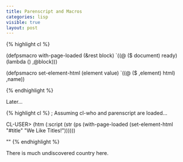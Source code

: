 ```yaml
---
title: Parenscript and Macros
categories: lisp
visible: true
layout: post
---
```


{% highlight cl %}

(defpsmacro with-page-loaded (&rest block)
  `((@ ($ document) ready) (lambda ()
                               ,@block)))

(defpsmacro set-element-html (element value)
  `((@ ($ ,element) html) ,name))

{% endhighlight %}

Later...

{% highlight cl %}
; Assuming cl-who and parenscript are loaded...

CL-USER> (htm
           (:script
             (str (ps (with-page-loaded
                        (set-element-html "#title" "We Like Titles!"))))))
<script>$(document).ready(function () {
    return $('#title').html('We Like Titles!');
});</script>
"</script>"
{% endhighlight %}


  There is much undiscovered country here.

